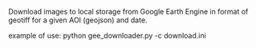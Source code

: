 Download images to local storage from Google Earth Engine in format of geotiff for a given AOI (geojson) and date.


example of use:
python gee_downloader.py -c download.ini
